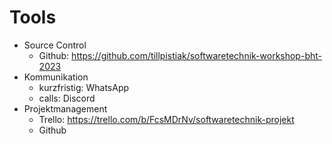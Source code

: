 # Tools 
- Source Control
  - Github: https://github.com/tillpistiak/softwaretechnik-workshop-bht-2023
- Kommunikation
  - kurzfristig: WhatsApp
  - calls: Discord
- Projektmanagement
  - Trello: https://trello.com/b/FcsMDrNv/softwaretechnik-projekt
  - Github 
  